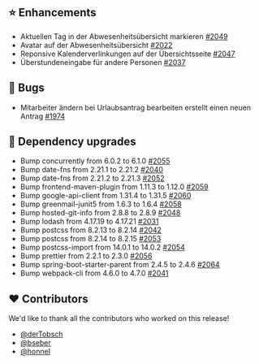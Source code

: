 ## ⭐ Enhancements

- Aktuellen Tag in der Abwesenheitsübersicht markieren [#2049](https://github.com/urlaubsverwaltung/urlaubsverwaltung/issues/2049)
- Avatar auf der Abwesenheitsübersicht [#2022](https://github.com/urlaubsverwaltung/urlaubsverwaltung/pull/2022)
- Reponsive Kalenderverlinkungen auf der Übersichtsseite [#2047](https://github.com/urlaubsverwaltung/urlaubsverwaltung/pull/2047)
- Überstundeneingabe für andere Personen [#2037](https://github.com/urlaubsverwaltung/urlaubsverwaltung/issues/2037)

## 🐞 Bugs

- Mitarbeiter ändern bei Urlaubsantrag bearbeiten erstellt einen neuen Antrag [#1974](https://github.com/urlaubsverwaltung/urlaubsverwaltung/issues/1974)

## 🔨 Dependency upgrades

- Bump concurrently from 6.0.2 to 6.1.0 [#2055](https://github.com/urlaubsverwaltung/urlaubsverwaltung/pull/2055)
- Bump date-fns from 2.21.1 to 2.21.2 [#2040](https://github.com/urlaubsverwaltung/urlaubsverwaltung/pull/2040)
- Bump date-fns from 2.21.2 to 2.21.3 [#2052](https://github.com/urlaubsverwaltung/urlaubsverwaltung/pull/2052)
- Bump frontend-maven-plugin from 1.11.3 to 1.12.0 [#2059](https://github.com/urlaubsverwaltung/urlaubsverwaltung/pull/2059)
- Bump google-api-client from 1.31.4 to 1.31.5 [#2060](https://github.com/urlaubsverwaltung/urlaubsverwaltung/pull/2060)
- Bump greenmail-junit5 from 1.6.3 to 1.6.4 [#2058](https://github.com/urlaubsverwaltung/urlaubsverwaltung/pull/2058)
- Bump hosted-git-info from 2.8.8 to 2.8.9 [#2048](https://github.com/urlaubsverwaltung/urlaubsverwaltung/pull/2048)
- Bump lodash from 4.17.19 to 4.17.21 [#2031](https://github.com/urlaubsverwaltung/urlaubsverwaltung/pull/2031)
- Bump postcss from 8.2.13 to 8.2.14 [#2042](https://github.com/urlaubsverwaltung/urlaubsverwaltung/pull/2042)
- Bump postcss from 8.2.14 to 8.2.15 [#2053](https://github.com/urlaubsverwaltung/urlaubsverwaltung/pull/2053)
- Bump postcss-import from 14.0.1 to 14.0.2 [#2054](https://github.com/urlaubsverwaltung/urlaubsverwaltung/pull/2054)
- Bump prettier from 2.2.1 to 2.3.0 [#2056](https://github.com/urlaubsverwaltung/urlaubsverwaltung/pull/2056)
- Bump spring-boot-starter-parent from 2.4.5 to 2.4.6 [#2064](https://github.com/urlaubsverwaltung/urlaubsverwaltung/pull/2064)
- Bump webpack-cli from 4.6.0 to 4.7.0 [#2041](https://github.com/urlaubsverwaltung/urlaubsverwaltung/pull/2041)

## ❤️ Contributors

We'd like to thank all the contributors who worked on this release!

- [@derTobsch](https://github.com/derTobsch)
- [@bseber](https://github.com/bseber)
- [@honnel](https://github.com/honnel)

